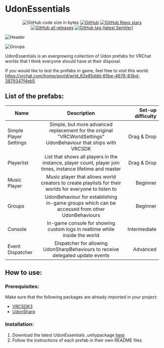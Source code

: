# UdonEssentials
<div align="center">

![GitHub code size in bytes](https://img.shields.io/github/languages/code-size/Varneon/UdonEssentials?style=for-the-badge)
[![GitHub](https://img.shields.io/github/license/Varneon/UdonEssentials?color=blue&label=License&style=for-the-badge)](https://github.com/Varneon/UdonEssentials/blob/master/LICENSE)
[![GitHub Repo stars](https://img.shields.io/github/stars/Varneon/UdonEssentials?style=for-the-badge)](https://github.com/Varneon/UdonEssentials/stargazers)
[![GitHub all releases](https://img.shields.io/github/downloads/Varneon/UdonEssentials/total?color=blue&style=for-the-badge)](https://github.com/Varneon/UdonEssentials/releases)
[![GitHub tag (latest SemVer)](https://img.shields.io/github/v/tag/Varneon/UdonEssentials?color=blue&label=Release&sort=semver&style=for-the-badge)](https://github.com/Varneon/UdonEssentials/releases/latest)

</div>

![Header](https://i.imgur.com/xwhDDkB.png)

![Groups](https://user-images.githubusercontent.com/26690821/153657037-5162ee3f-cc0c-458b-bfd8-740cf49d018e.png)

UdonEssentials is an evergrowing collection of Udon prefabs for VRChat worlds that I think everyone should have at their disposal.

If you would like to test the prefabs in game, feel free to visit this world: https://vrchat.com/home/world/wrld_62e85ddd-65be-4676-83bd-3879347f4eb5

## List of the prefabs:
| Name | Description | Set-up difficulty |
| ------------- |:-------------:| -----:|
| Simple Player Settings | Simple, but more advanced replacement for the original "VRCWorldSettings" UdonBehaviour that ships with VRCSDK | Drag & Drop |
| Playerlist | List that shows all players in the instance, player count, player join times, instance lifetime and master | Drag & Drop |
| Music Player | Music player that allows world creators to create playlists for their worlds for everyone to listen to | Beginner |
| Groups | UdonBehaviour for establishing in-game groups which can be accessed from other UdonBehaviours | Beginner |
| Console | In-game console for showing custom logs in realtime while inside the world | Intermediate |
| Event Dispatcher | Dispatcher for allowing UdonSharpBehaviours to receive delegated update events | Advanced |

## How to use:
### Prerequisites:
Make sure that the following packages are already imported in your project:
* [VRCSDK3](https://vrchat.com/download/sdk3-worlds)
* [UdonSharp](https://github.com/vrchat-community/UdonSharp/releases/latest)

### Installation:
1. Download the latest UdonEssentials .unitypackage [here](https://github.com/Varneon/UdonEssentials/releases/latest)
2. Follow the instructions of each prefab in their own README files
